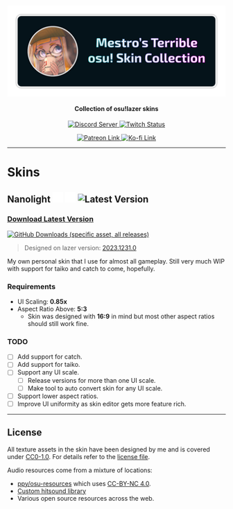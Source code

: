 <img src="assets/banner.png" alt="Mestro's Terrible osu! Skin Collection" align="center"/>

<h4 align="center">Collection of osu!lazer skins</h4>

<p align="center">
    <a href="https://discord.mestro.cc">
        <img src="https://discordapp.com/api/guilds/128856147162562560/widget.png?style=shield" alt="Discord Server"/>
    </a>
    <a href="https://twitch.mestro.cc">
        <img src="https://img.shields.io/twitch/status/itsmestro?style=flat&logo=twitch&logoColor=%23fff&labelColor=9146FF" alt="Twitch Status">
    </a>
</p>
<p align="center">
    <a href="https://patreon.mestro.cc">
        <img src="https://img.shields.io/badge/Support%20me-Patreon-FF424D?style=flat&logo=patreon" alt="Patreon Link">
    </a>
    <a href="https://ko-fi.mestro.cc">
        <img src="https://img.shields.io/badge/Support%20me-Ko--fi-FF5E5B?style=flat&logo=ko-fi" alt="Ko-fi Link">
    </a>
</p>

---

# Skins

## Nanolight <img src="assets/icon-osu.png" alt="osu! Standard Icon" height="24"/> <img src="assets/icon-mania.png" alt="osu! Mania Icon" height="24"/> <img src="https://img.shields.io/github/v/release/ItsMestro/osu-skins?filter=Nanolight*&display_name=release&label=Version" alt="Latest Version">

### [Download Latest Version](https://github.com/ItsMestro/osu-skins/releases/latest)

[![GitHub Downloads (specific asset, all releases)](https://img.shields.io/github/downloads/ItsMestro/osu-skins/Nanolight-Lazer.Edition.osk)](https://github.com/ItsMestro/osu-skins/releases/latest)

> Designed on lazer version: [2023.1231.0](https://github.com/ppy/osu/releases/tag/2023.1231.0)

My own personal skin that I use for almost all gameplay. Still very much WIP with support for taiko and catch to come, hopefully.

### Requirements

- UI Scaling: **0.85x**
- Aspect Ratio Above: **5:3**
  - Skin was designed with **16:9** in mind but most other aspect ratios should still work fine.

### TODO

- [ ] Add support for catch.
- [ ] Add support for taiko.
- [ ] Support any UI scale.
  - [ ] Release versions for more than one UI scale.
  - [ ] Make tool to auto convert skin for any UI scale.
- [ ] Support lower aspect ratios.
- [ ] Improve UI uniformity as skin editor gets more feature rich.

---

## License

All texture assets in the skin have been designed by me and is covered under [CC0-1.0](https://creativecommons.org/publicdomain/zero/1.0/). For details refer to the [license file](/LICENSE).

Audio resources come from a mixture of locations:

- [ppy/osu-resources](https://github.com/ppy/osu-resources) which uses [CC-BY-NC 4.0](https://creativecommons.org/licenses/by-nc/4.0/legalcode).
- [Custom hitsound library](https://osu.ppy.sh/wiki/en/Guides/Custom_hitsound_library)
- Various open source resources across the web.
